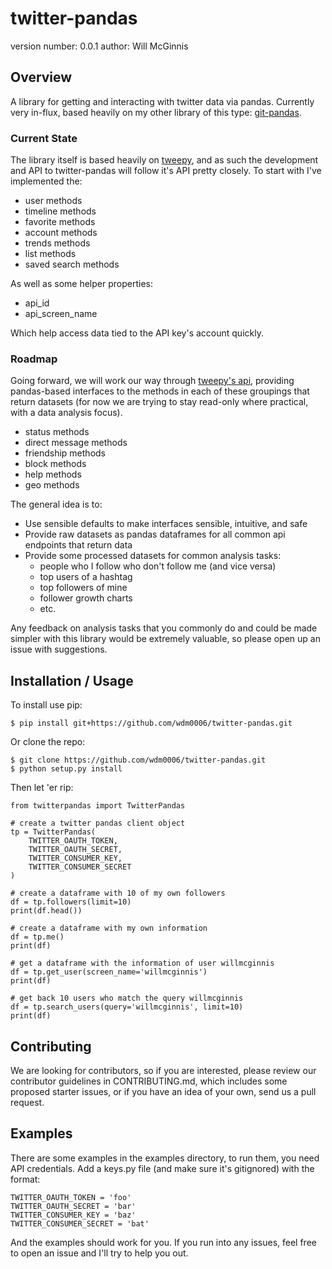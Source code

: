 twitter-pandas
==============

version number: 0.0.1
author: Will McGinnis

Overview
--------

A library for getting and interacting with twitter data via pandas.  Currently very in-flux, based heavily on my other
library of this type: [git-pandas](https://github.com/wdm0006/git-pandas).

### Current State

The library itself is based heavily on [tweepy](http://docs.tweepy.org/en/v3.5.0/), and as such the development and API 
to twitter-pandas will follow it's API pretty closely.  To start with I've implemented the:

 * user methods
 * timeline methods
 * favorite methods
 * account methods
 * trends methods
 * list methods
 * saved search methods
  
As well as some helper properties:

 * api_id
 * api_screen_name
 
Which help access data tied to the API key's account quickly.

### Roadmap

Going forward, we will work our way through [tweepy's api](http://docs.tweepy.org/en/v3.5.0/api.html), providing 
pandas-based interfaces to the methods in each of these groupings that return datasets (for now we are trying to stay 
read-only where practical, with a data analysis focus).

 * status methods
 * direct message methods
 * friendship methods
 * block methods
 * help methods
 * geo methods
 
The general idea is to:

 * Use sensible defaults to make interfaces sensible, intuitive, and safe
 * Provide raw datasets as pandas dataframes for all common api endpoints that return data
 * Provide some processed datasets for common analysis tasks:
    * people who I follow who don't follow me (and vice versa)
    * top users of a hashtag
    * top followers of mine
    * follower growth charts
    * etc.
    
Any feedback on analysis tasks that you commonly do and could be made simpler with this library would be extremely 
valuable, so please open up an issue with suggestions.
 
Installation / Usage
--------------------

To install use pip:

    $ pip install git+https://github.com/wdm0006/twitter-pandas.git


Or clone the repo:

    $ git clone https://github.com/wdm0006/twitter-pandas.git
    $ python setup.py install
    
Then let 'er rip:

    from twitterpandas import TwitterPandas
    
    # create a twitter pandas client object
    tp = TwitterPandas(
        TWITTER_OAUTH_TOKEN,
        TWITTER_OAUTH_SECRET,
        TWITTER_CONSUMER_KEY,
        TWITTER_CONSUMER_SECRET
    )
    
    # create a dataframe with 10 of my own followers
    df = tp.followers(limit=10)
    print(df.head())
    
    # create a dataframe with my own information
    df = tp.me()
    print(df)
    
    # get a dataframe with the information of user willmcginnis
    df = tp.get_user(screen_name='willmcginnis')
    print(df)
    
    # get back 10 users who match the query willmcginnis
    df = tp.search_users(query='willmcginnis', limit=10)
    print(df)
    
Contributing
------------

We are looking for contributors, so if you are interested, please review our contributor guidelines in CONTRIBUTING.md,
which includes some proposed starter issues, or if you have an idea of your own, send us a pull request.

Examples
--------

There are some examples in the examples directory, to run them, you need API credentials.  Add a keys.py file (and make
sure it's gitignored) with the format:

    TWITTER_OAUTH_TOKEN = 'foo'
    TWITTER_OAUTH_SECRET = 'bar'
    TWITTER_CONSUMER_KEY = 'baz'
    TWITTER_CONSUMER_SECRET = 'bat'
    
And the examples should work for you. If you run into any issues, feel free to open an issue and I'll try to help you out.
